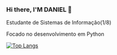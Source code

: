 ### Hi there, I'M DANIEL 👋
Estudante de Sistemas de Informação(1/8)

Focado no desenvolvimento em Python


[![Top Langs](https://github-readme-stats.vercel.app/api/top-langs/?username=DanielSR1&layout=compact)](https://github.com/anuraghazra/github-readme-stats)




